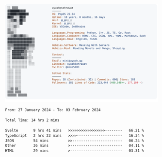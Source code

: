 <a href="https://github.com/AyushSehrawat/AyushSehrawat">
  <picture>
    <source media="(prefers-color-scheme: dark)" srcset="https://raw.githubusercontent.com/AyushSehrawat/AyushSehrawat/main/dark_mode.svg">
    <img alt="Andrew Grant's GitHub Profile README" src="https://raw.githubusercontent.com/AyushSehrawat/AyushSehrawat/main/light_mode.svg">
  </picture>
</a>

<!--START_SECTION:waka-->

```txt
From: 27 January 2024 - To: 03 February 2024

Total Time: 14 hrs 2 mins

Svelte       9 hrs 41 mins   >>>>>>>>>>>>>>>>>--------   66.21 %
TypeScript   2 hrs 23 mins   >>>>---------------------   16.34 %
JSON         54 mins         >>-----------------------   06.24 %
Other        36 mins         >------------------------   04.11 %
HTML         29 mins         >------------------------   03.31 %
```

<!--END_SECTION:waka-->
